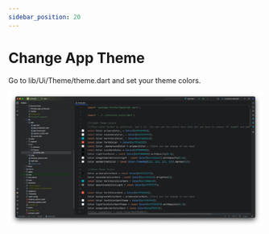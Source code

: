 ```yaml
---
sidebar_position: 20
---
```


# Change App Theme

Go to lib/Ui/Theme/theme.dart and set your theme colors.

![Change App Theme](/images/app/chaneAppTheme.png)

